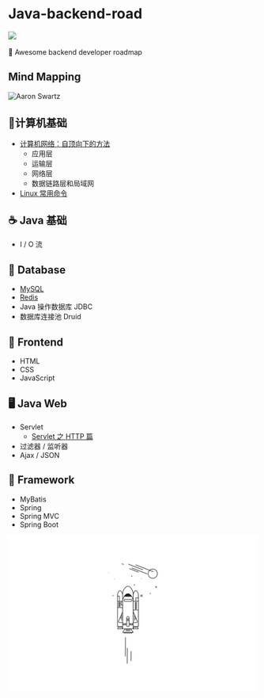 # Java-backend-road


[![](https://img.shields.io/badge/Java-Notes-orange?style=flat-square)](https://github.com/ceezyyy/Java-study-notes)

:rocket: Awesome backend developer roadmap

## Mind Mapping

![Aaron Swartz](https://github.com/ceezyyy/Java-study-notes/blob/master/pics/BackendDeveloper.png)




## :key: ​计算机基础
- [计算机网络：自顶向下的方法]()
  - 应用层
  - 运输层
  - 网络层
  - 数据链路层和局域网
- [Linux 常用命令](https://github.com/ceezyyy/Backend-developer-roadmap/blob/master/Fundamental/Linux/Linux.md)



## :coffee: Java 基础

- I / O 流

## :floppy_disk: Database

- [MySQL](https://github.com/ceezyyy/Backend-road/blob/master/SQL/notes/sql.md)
- [Redis](https://github.com/ceezyyy/Backend-developer-roadmap/blob/master/DB/Redis/Notes/Redis.md)
- Java 操作数据库 JDBC
- 数据库连接池 Druid

## :city_sunrise: Frontend

- HTML
- CSS
- JavaScript

  

## :desktop_computer: Java Web

- Servlet
  - [Servlet 之 HTTP 篇](https://github.com/ceezyyy/Backend-developer-roadmap/blob/master/Web/Core/Servlet/HTTP.md)
- 过滤器 / 监听器
- Ajax / JSON





## :leaves: Framework

- MyBatis
- Spring
- Spring MVC
- Spring Boot

















![](cover.png)









